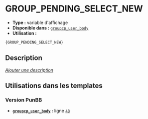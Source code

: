# GROUP_PENDING_SELECT_NEW
* __Type :__ variable d'affichage
* __Disponible dans :__ [`groupcp_user_body`](../tpl/var/groupcp_user_body.md#readme)
* __Utilisation :__

```html
{GROUP_PENDING_SELECT_NEW}
```

## Description
[*Ajouter une description*](https://fa-tvars.appspot.com/var/GROUP_PENDING_SELECT_NEW)

## Utilisations dans les templates

### Version PunBB
* __[`groupcp_user_body`](../tpl/var/groupcp_user_body.md#readme) :__ ligne [`48`](../tpl/src/punbb/groupcp_user_body.tpl#L48)